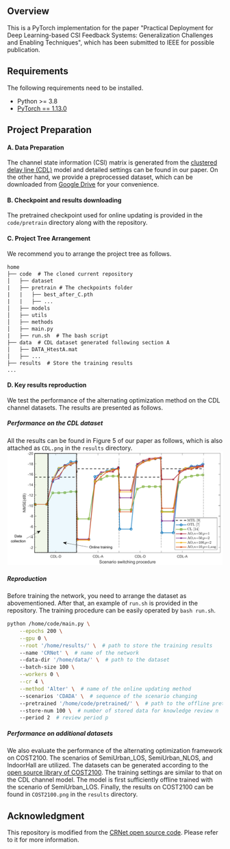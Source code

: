 ## Overview
This is a PyTorch implementation for the paper "Practical Deployment for Deep Learning-based CSI Feedback Systems: Generalization Challenges and Enabling Techniques", which has been submitted to IEEE for possible publication.

## Requirements

The following requirements need to be installed.
- Python >= 3.8
- [PyTorch == 1.13.0](https://pytorch.org/get-started/previous-versions/#v1130)

## Project Preparation

#### A. Data Preparation

The channel state information (CSI) matrix is generated from the [clustered delay line (CDL)](https://portal.3gpp.org/desktopmodules/Specifications/SpecificationDetails.aspx?specificationId=3173) model and detailed settings can be found in our paper. On the other hand, we provide a preprocessed dataset, which can be downloaded from [Google Drive](https://drive.google.com/drive/folders/1l0kJjXztHF03ojJFH4EFoo3YaXw81Jn_?usp=sharing) for your convenience.


#### B. Checkpoint and results downloading
The pretrained checkpoint used for online updating is provided in the `code/pretrain` directory along with the repository.

#### C. Project Tree Arrangement

We recommend you to arrange the project tree as follows.

```
home
├── code  # The cloned current repository
│   ├── dataset
|   ├── pretrain # The checkpoints folder
|   |   ├── best_after_C.pth
|   |   ├── ...
│   ├── models
│   ├── utils
│   ├── methods
│   ├── main.py
|   ├── run.sh  # The bash script
├── data  # CDL dataset generated following section A
│   ├── DATA_HtestA.mat
│   ├── ...
├── results  # Store the training results
...
```
#### D. Key results reproduction

We test the performance of the alternating optimization method on the CDL channel datasets. The results are presented as follows. 
##### Performance on the CDL dataset
All the results can be found in Figure 5 of our paper as follows, which is also attached as `CDL.png` in the `results` directory.
![image](https://github.com/zhang-xd18/AlterOpt/blob/main/results/CDL.png)

##### Reproduction
Before training the network, you need to arrange the dataset as abovementioned. After that, an example of `run.sh` is provided in the repository. The training procedure can be easily operated by `bash run.sh`.

``` bash
python /home/code/main.py \
    --epochs 200 \
    --gpu 0 \
    --root '/home/results/' \  # path to store the training results
    --name 'CRNet' \  # name of the network
    --data-dir '/home/data/' \  # path to the dataset 
    --batch-size 100 \
    --workers 0 \
    --cr 4 \
    --method 'Alter' \  # name of the online updating method
    --scenarios 'CDADA' \  # sequence of the scenario changing
    --pretrained '/home/code/pretrained/' \  # path to the offline pretrained checkpoints
    --store-num 100 \  # number of stored data for knowledge review n
    --period 2  # review period p
```
##### Performance on additional datasets
We also evaluate the performance of the alternating optimization framework on COST2100. The scenarios of SemiUrban_LOS, SemiUrban_NLOS, and IndoorHall are utilized. The datasets can be generated according to the [open source library of COST2100](https://github.com/cost2100/cost2100). The training settings are similar to that on the CDL channel model. The model is first sufficiently offline trained with the scenario of SemiUrban_LOS. Finally, the results on COST2100 can be found in `COST2100.png` in the `results` directory.

## Acknowledgment

This repository is modified from the [CRNet open source code](https://github.com/Kylin9511/CRNet). Please refer to it for more information.
